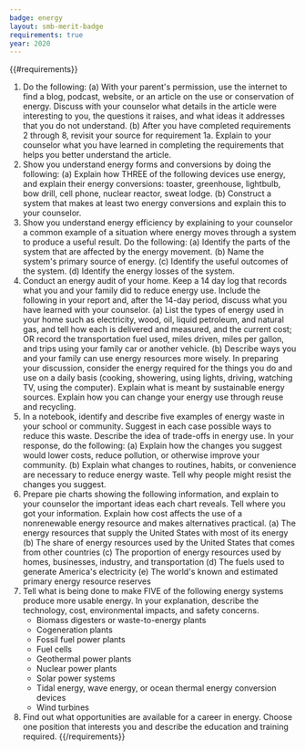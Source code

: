 ```yaml
---
badge: energy
layout: smb-merit-badge
requirements: true
year: 2020
---
```


{{#requirements}}
1. Do the following:
    (a) With your parent's permission, use the internet to find a blog, podcast, website, or an article on the use or conservation of energy. Discuss with your counselor what details in the article were interesting to you, the questions it raises, and what ideas it addresses that you do not understand.
    (b) After you have completed requirements 2 through 8, revisit your source for requirement 1a. Explain to your counselor what you have learned in completing the requirements that helps you better understand the article.
2. Show you understand energy forms and conversions by doing the following:
    (a) Explain how THREE of the following devices use energy, and explain their energy conversions: toaster, greenhouse, lightbulb, bow drill, cell phone, nuclear reactor, sweat lodge.
    (b) Construct a system that makes at least two energy conversions and explain this to your counselor.
3. Show you understand energy efficiency by explaining to your counselor a common example of a situation where energy moves through a system to produce a useful result. Do the following:
    (a) Identify the parts of the system that are affected by the energy movement.
    (b) Name the system's primary source of energy.
    (c) Identify the useful outcomes of the system.
    (d) Identify the energy losses of the system.
4. Conduct an energy audit of your home. Keep a 14 day log that records what you and your family did to reduce energy use. Include the following in your report and, after the 14-day period, discuss what you have learned with your counselor.
    (a) List the types of energy used in your home such as electricity, wood, oil, liquid petroleum, and natural gas, and tell how each is delivered and measured, and the current cost; OR record the transportation fuel used, miles driven, miles per gallon, and trips using your family car or another vehicle.
    (b) Describe ways you and your family can use energy resources more wisely. In preparing your discussion, consider the energy required for the things you do and use on a daily basis (cooking, showering, using lights, driving, watching TV, using the computer). Explain what is meant by sustainable energy sources. Explain how you can change your energy use through reuse and recycling.
5. In a notebook, identify and describe five examples of energy waste in your school or community. Suggest in each case possible ways to reduce this waste. Describe the idea of trade-offs in energy use. In your response, do the following:
    (a) Explain how the changes you suggest would lower costs, reduce pollution, or otherwise improve your community.
    (b) Explain what changes to routines, habits, or convenience are necessary to reduce energy waste. Tell why people might resist the changes you suggest.
6. Prepare pie charts showing the following information, and explain to your counselor the important ideas each chart reveals. Tell where you got your information. Explain how cost affects the use of a nonrenewable energy resource and makes alternatives practical.
    (a) The energy resources that supply the United States with most of its energy
    (b) The share of energy resources used by the United States that comes from other countries
    (c) The proportion of energy resources used by homes, businesses, industry, and transportation
    (d) The fuels used to generate America's electricity
    (e) The world's known and estimated primary energy resource reserves
7. Tell what is being done to make FIVE of the following energy systems produce more usable energy. In your explanation, describe the technology, cost, environmental impacts, and safety concerns.
    * Biomass digesters or waste-to-energy plants
    * Cogeneration plants
    * Fossil fuel power plants
    * Fuel cells
    * Geothermal power plants
    * Nuclear power plants
    * Solar power systems
    * Tidal energy, wave energy, or ocean thermal energy conversion devices
    * Wind turbines
8. Find out what opportunities are available for a career in energy. Choose one position that interests you and describe the education and training required.
{{/requirements}}
